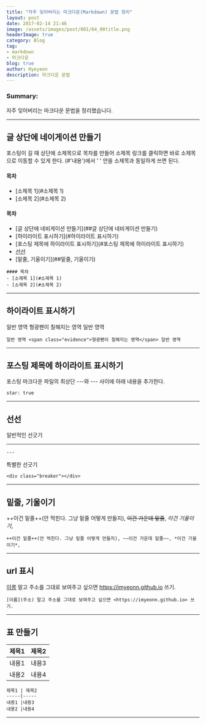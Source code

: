 ```yaml
---
title: "자주 잊어버리는 마크다운(Markdown) 문법 정리"
layout: post
date: 2017-02-14 21:46
image: /assets/images/post/001/64_00title.png
headerImage: true
category: Blog
tag:
- markdown
- 마크다운
blog: true
author: Hyeyeon
description: 마크다운 문법
---
```


### Summary:

자주 잊어버리는 마크다운 문법을 정리했습니다.

---

## 글 상단에 네이게이션 만들기

포스팅이 길 때 상단에 소제목으로 목차를 만들어 소제목 링크를 클릭하면 바로 소제목으로 이동할 수 있게 한다. (#'내용')에서 ' ' 안을 소제목과 동일하게 쓰면 된다.

#### 목차
- [소제목 1](#소제목 1)
- [소제목 2](#소제목 2)

#### 목차
- [글 상단에 네비게이션 만들기](##글 상단에 네비게이션 만들기)
- [하이라이트 표시하기](#하이라이트 표시하기)
- [포스팅 제목에 하이라이트 표시하기](#포스팅 제목에 하이라이트 표시하기)
- [선선](#선선)
- [밑줄, 기울이기](##밑줄, 기울이기)

```
#### 목차
- [소제목 1](#소제목 1)
- [소제목 2](#소제목 2)
```

---

## 하이라이트 표시하기

일반 영역 <span class="evidence">형광펜이 칠해지는 영역</span> 일반 영역

```
일반 영역 <span class="evidence">형광펜이 칠해지는 영역</span> 일반 영역
```

---

## 포스팅 제목에 하이라이트 표시하기

포스팅 마크다운 파일의 최상단 ---와 --- 사이에 아래 내용을 추가한다.

```
star: true
```

---

## 선선

일반적인 선긋기

---

```
---
```

특별한 선긋기

<div class="breaker"></div>

```
<div class="breaker"></div>
```

---

## 밑줄, 기울이기

++이건 밑줄++(안 먹힌다. 그냥 밑줄 어떻게 만들지), ~~이건 가운데 밑줄~~, *이건 기울이기*,

```
++이건 밑줄++(안 먹힌다. 그냥 밑줄 어떻게 만들지), ~~이건 가운데 밑줄~~, *이건 기울이기*,
```

---

## url 표시

[이름](주소) 말고 주소를 그대로 보여주고 싶으면 <https://imyeonn.github.io> 쓰기.

```
[이름](주소) 말고 주소를 그대로 보여주고 싶으면 <https://imyeonn.github.io> 쓰기.
```

---

## 표 만들기

제목1 | 제목2
-----|-----
내용1 |내용3
내용2 |내용4

```
제목1 | 제목2
-----|-----
내용1 |내용3
내용2 |내용4
```

---
